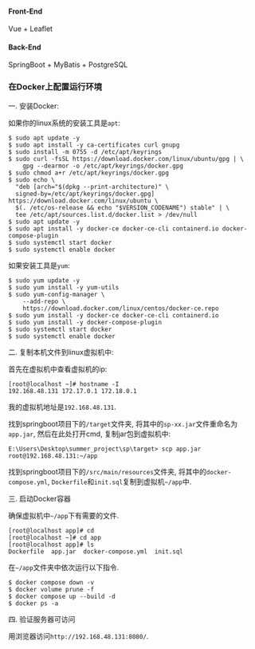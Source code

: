 #### Front-End
Vue + Leaflet

#### Back-End
SpringBoot + MyBatis + PostgreSQL



### 在Docker上配置运行环境

一. 安装Docker: 

如果你的linux系统的安装工具是`apt`:

```
$ sudo apt update -y
$ sudo apt install -y ca-certificates curl gnupg
$ sudo install -m 0755 -d /etc/apt/keyrings
$ sudo curl -fsSL https://download.docker.com/linux/ubuntu/gpg | \
    gpg --dearmor -o /etc/apt/keyrings/docker.gpg
$ sudo chmod a+r /etc/apt/keyrings/docker.gpg
$ sudo echo \
  "deb [arch="$(dpkg --print-architecture)" \
  signed-by=/etc/apt/keyrings/docker.gpg] https://download.docker.com/linux/ubuntu \
  $(. /etc/os-release && echo "$VERSION_CODENAME") stable" | \
  tee /etc/apt/sources.list.d/docker.list > /dev/null
$ sudo apt update -y
$ sudo apt install -y docker-ce docker-ce-cli containerd.io docker-compose-plugin
$ sudo systemctl start docker
$ sudo systemctl enable docker
```

如果安装工具是`yum`:

```
$ sudo yum update -y
$ sudo yum install -y yum-utils
$ sudo yum-config-manager \
    --add-repo \
    https://download.docker.com/linux/centos/docker-ce.repo
$ sudo yum install -y docker-ce docker-ce-cli containerd.io
$ sudo yum install -y docker-compose-plugin
$ sudo systemctl start docker
$ sudo systemctl enable docker
```

二. 复制本机文件到linux虚拟机中:

首先在虚拟机中查看虚拟机的ip:

```
[root@localhost ~]# hostname -I
192.168.48.131 172.17.0.1 172.18.0.1 
```

我的虚拟机地址是`192.168.48.131`.

找到springboot项目下的`/target`文件夹, 将其中的`sp-xx.jar`文件重命名为`app.jar`, 然后在此处打开cmd, 复制jar包到虚拟机中:

```
E:\Users\Desktop\summer_project\sp\target> scp app.jar root@192.168.48.131:~/app
```

找到springboot项目下的`/src/main/resources`文件夹, 将其中的`docker-compose.yml`, `Dockerfile`和`init.sql`复制到虚拟机`~/app`中.

三. 启动Docker容器

确保虚拟机中`~/app`下有需要的文件.

```
[root@localhost app]# cd
[root@localhost ~]# cd app
[root@localhost app]# ls
Dockerfile  app.jar  docker-compose.yml  init.sql
```

在`~/app`文件夹中依次运行以下指令.

```
$ docker compose down -v
$ docker volume prune -f
$ docker compose up --build -d
$ docker ps -a
```

四. 验证服务器可访问

用浏览器访问`http://192.168.48.131:8080/`.